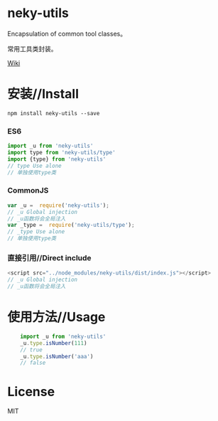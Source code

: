 # neky-utils
Encapsulation of common tool classes。

常用工具类封装。

[Wiki](https://github.com/suguangwen/neky-utils/wiki)

# 安装//Install

```npm
npm install neky-utils --save
```

### ES6

```JavaScript
import _u from 'neky-utils'
import type from 'neky-utils/type'
import {type} from 'neky-utils'
// type Use alone
// 单独使用type类
```

### CommonJS

```JavaScript
var _u =  require('neky-utils');
// _u Global injection
// _u函数将会全局注入
var _type =  require('neky-utils/type');
// _type Use alone
// 单独使用type类
```

### 直接引用//Direct include

```JavaScript
<script src="../node_modules/neky-utils/dist/index.js"></script>
// _u Global injection
// _u函数将会全局注入
```

# 使用方法//Usage

```JavaScript
    import _u from 'neky-utils'
    _u.type.isNumber(111)
    // true
    _u.type.isNumber('aaa')
    // false
```


# License

MIT